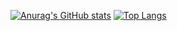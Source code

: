 [![Anurag's GitHub stats](https://github-readme-stats.vercel.app/api?username=gabsiccardi)](https://github.com/gabsiccardi/github-readme-stats)
[![Top Langs](https://github-readme-stats.vercel.app/api/top-langs/?username=gabsiccardi&hide=html,TeX)](https://github.com/gabsiccardi/github-readme-stats)

<!--
**gabsiccardi/gabsiccardi** is a ✨ _special_ ✨ repository because its `README.md` (this file) appears on your GitHub profile.

Here are some ideas to get you started:

- 🔭 I’m currently working on ...
- 🌱 I’m currently learning ...
- 👯 I’m looking to collaborate on ...
- 🤔 I’m looking for help with ...
- 💬 Ask me about ...
- 📫 How to reach me: ...
- 😄 Pronouns: ...
- ⚡ Fun fact: ...
-->
